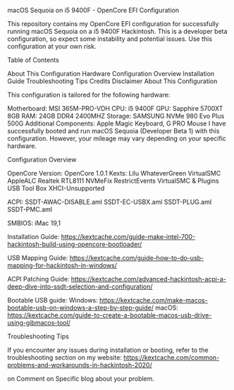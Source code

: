 macOS Sequoia on i5 9400F - OpenCore EFI Configuration

This repository contains my OpenCore EFI configuration for successfully running macOS Sequoia on a i5 9400F Hackintosh. This is a developer beta configuration, so expect some instability and potential issues. Use this configuration at your own risk.

Table of Contents

About This Configuration
Hardware
Configuration Overview
Installation Guide
Troubleshooting Tips
Credits
Disclaimer
About This Configuration

This configuration is tailored for the following hardware:

Motherboard: MSI 365M-PRO-VDH
CPU: i5 9400F
GPU: Sapphire 5700XT 8GB
RAM: 24GB DDR4 2400MHZ
Storage: SAMSUNG NVMe 980 Evo Plus 500G
Additional Components: Apple Magic Keyboard, G PRO Mouse
I have successfully booted and run macOS Sequoia (Developer Beta 1) with this configuration. However, your mileage may vary depending on your specific hardware.

Configuration Overview

OpenCore Version: OpenCore 1.0.1
Kexts:
Lilu
WhateverGreen
VirtualSMC
AppleALC
Realtek RTL8111
NVMeFix
RestrictEvents
VirtualSMC & Plugins
USB Tool Box
XHCI-Unsupported

ACPI:
SSDT-AWAC-DISABLE.aml
SSDT-EC-USBX.aml
SSDT-PLUG.aml
SSDT-PMC.aml

SMBIOS: iMac 19,1

Installation Guide:
https://kextcache.com/guide-make-intel-700-hackintosh-build-using-opencore-bootloader/

USB Mapping Guide:
https://kextcache.com/guide-how-to-do-usb-mapping-for-hackintosh-in-windows/

ACPI Patching Guide:
https://kextcache.com/advanced-hackintosh-acpi-a-deep-dive-into-ssdt-selection-and-configuration/

Bootable USB guide:
Windows: https://kextcache.com/make-macos-bootable-usb-on-windows-a-step-by-step-guide/
macOS: https://kextcache.com/guide-to-create-a-bootable-macos-usb-drive-using-gibmacos-tool/

Troubleshooting Tips

If you encounter any issues during installation or booting, refer to the troubleshooting section on my website: https://kextcache.com/common-problems-and-workarounds-in-hackintosh-2020/

on Comment on Specific blog about your problem.

